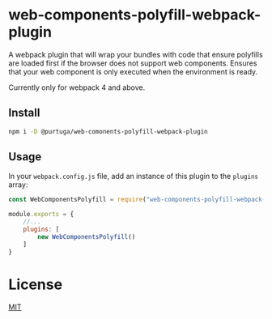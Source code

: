 # web-components-polyfill-webpack-plugin
A webpack plugin that will wrap your bundles with code that ensure polyfills are loaded first if the browser does not support web components. Ensures that your web component is only executed when the environment is ready.

Currently only for webpack 4 and above.

## Install

```bash
npm i -D @purtuga/web-comonents-polyfill-webpack-plugin
```

## Usage

In your `webpack.config.js` file, add an instance of this plugin to the `plugins` array:

```javascript
const WebComponentsPolyfill = require("web-components-polyfill-webpack-plugin");

module.exports = {
    //...
    plugins: [
        new WebComponentsPolyfill()
    ]
}

``` 

# License

[MIT](./LICENSE)

